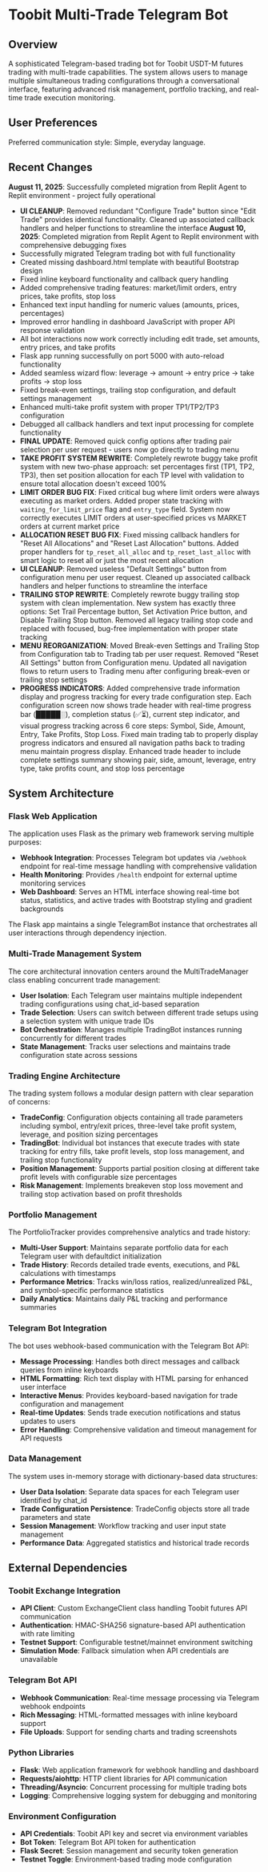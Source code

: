 # Toobit Multi-Trade Telegram Bot

## Overview

A sophisticated Telegram-based trading bot for Toobit USDT-M futures trading with multi-trade capabilities. The system allows users to manage multiple simultaneous trading configurations through a conversational interface, featuring advanced risk management, portfolio tracking, and real-time trade execution monitoring.

## User Preferences

Preferred communication style: Simple, everyday language.

## Recent Changes

**August 11, 2025**: Successfully completed migration from Replit Agent to Replit environment - project fully operational
- **UI CLEANUP**: Removed redundant "Configure Trade" button since "Edit Trade" provides identical functionality. Cleaned up associated callback handlers and helper functions to streamline the interface
**August 10, 2025**: Completed migration from Replit Agent to Replit environment with comprehensive debugging fixes
- Successfully migrated Telegram trading bot with full functionality
- Created missing dashboard.html template with beautiful Bootstrap design
- Fixed inline keyboard functionality and callback query handling
- Added comprehensive trading features: market/limit orders, entry prices, take profits, stop loss
- Enhanced text input handling for numeric values (amounts, prices, percentages)
- Improved error handling in dashboard JavaScript with proper API response validation
- All bot interactions now work correctly including edit trade, set amounts, entry prices, and take profits
- Flask app running successfully on port 5000 with auto-reload functionality
- Added seamless wizard flow: leverage → amount → entry price → take profits → stop loss
- Fixed break-even settings, trailing stop configuration, and default settings management
- Enhanced multi-take profit system with proper TP1/TP2/TP3 configuration
- Debugged all callback handlers and text input processing for complete functionality
- **FINAL UPDATE**: Removed quick config options after trading pair selection per user request - users now go directly to trading menu
- **TAKE PROFIT SYSTEM REWRITE**: Completely rewrote buggy take profit system with new two-phase approach: set percentages first (TP1, TP2, TP3), then set position allocation for each TP level with validation to ensure total allocation doesn't exceed 100%
- **LIMIT ORDER BUG FIX**: Fixed critical bug where limit orders were always executing as market orders. Added proper state tracking with `waiting_for_limit_price` flag and `entry_type` field. System now correctly executes LIMIT orders at user-specified prices vs MARKET orders at current market price
- **ALLOCATION RESET BUG FIX**: Fixed missing callback handlers for "Reset All Allocations" and "Reset Last Allocation" buttons. Added proper handlers for `tp_reset_all_alloc` and `tp_reset_last_alloc` with smart logic to reset all or just the most recent allocation
- **UI CLEANUP**: Removed useless "Default Settings" button from configuration menu per user request. Cleaned up associated callback handlers and helper functions to streamline the interface
- **TRAILING STOP REWRITE**: Completely rewrote buggy trailing stop system with clean implementation. New system has exactly three options: Set Trail Percentage button, Set Activation Price button, and Disable Trailing Stop button. Removed all legacy trailing stop code and replaced with focused, bug-free implementation with proper state tracking
- **MENU REORGANIZATION**: Moved Break-even Settings and Trailing Stop from Configuration tab to Trading tab per user request. Removed "Reset All Settings" button from Configuration menu. Updated all navigation flows to return users to Trading menu after configuring break-even or trailing stop settings
- **PROGRESS INDICATORS**: Added comprehensive trade information display and progress tracking for every trade configuration step. Each configuration screen now shows trade header with real-time progress bar (█████░), completion status (✅⏳), current step indicator, and visual progress tracking across 6 core steps: Symbol, Side, Amount, Entry, Take Profits, Stop Loss. Fixed main trading tab to properly display progress indicators and ensured all navigation paths back to trading menu maintain progress display. Enhanced trade header to include complete settings summary showing pair, side, amount, leverage, entry type, take profits count, and stop loss percentage

## System Architecture

### Flask Web Application
The application uses Flask as the primary web framework serving multiple purposes:
- **Webhook Integration**: Processes Telegram bot updates via `/webhook` endpoint for real-time message handling with comprehensive validation
- **Health Monitoring**: Provides `/health` endpoint for external uptime monitoring services  
- **Web Dashboard**: Serves an HTML interface showing real-time bot status, statistics, and active trades with Bootstrap styling and gradient backgrounds

The Flask app maintains a single TelegramBot instance that orchestrates all user interactions through dependency injection.

### Multi-Trade Management System
The core architectural innovation centers around the MultiTradeManager class enabling concurrent trade management:
- **User Isolation**: Each Telegram user maintains multiple independent trading configurations using chat_id-based separation
- **Trade Selection**: Users can switch between different trade setups using a selection system with unique trade IDs
- **Bot Orchestration**: Manages multiple TradingBot instances running concurrently for different trades
- **State Management**: Tracks user selections and maintains trade configuration state across sessions

### Trading Engine Architecture
The trading system follows a modular design pattern with clear separation of concerns:
- **TradeConfig**: Configuration objects containing all trade parameters including symbol, entry/exit prices, three-level take profit system, leverage, and position sizing percentages
- **TradingBot**: Individual bot instances that execute trades with state tracking for entry fills, take profit levels, stop loss management, and trailing stop functionality
- **Position Management**: Supports partial position closing at different take profit levels with configurable size percentages
- **Risk Management**: Implements breakeven stop loss movement and trailing stop activation based on profit thresholds

### Portfolio Management
The PortfolioTracker provides comprehensive analytics and trade history:
- **Multi-User Support**: Maintains separate portfolio data for each Telegram user with defaultdict initialization
- **Trade History**: Records detailed trade events, executions, and P&L calculations with timestamps
- **Performance Metrics**: Tracks win/loss ratios, realized/unrealized P&L, and symbol-specific performance statistics
- **Daily Analytics**: Maintains daily P&L tracking and performance summaries

### Telegram Bot Integration
The bot uses webhook-based communication with the Telegram Bot API:
- **Message Processing**: Handles both direct messages and callback queries from inline keyboards
- **HTML Formatting**: Rich text display with HTML parsing for enhanced user interface
- **Interactive Menus**: Provides keyboard-based navigation for trade configuration and management
- **Real-time Updates**: Sends trade execution notifications and status updates to users
- **Error Handling**: Comprehensive validation and timeout management for API requests

### Data Management
The system uses in-memory storage with dictionary-based data structures:
- **User Data Isolation**: Separate data spaces for each Telegram user identified by chat_id
- **Trade Configuration Persistence**: TradeConfig objects store all trade parameters and state
- **Session Management**: Workflow tracking and user input state management
- **Performance Data**: Aggregated statistics and historical trade records

## External Dependencies

### Toobit Exchange Integration
- **API Client**: Custom ExchangeClient class handling Toobit futures API communication
- **Authentication**: HMAC-SHA256 signature-based API authentication with rate limiting
- **Testnet Support**: Configurable testnet/mainnet environment switching
- **Simulation Mode**: Fallback simulation when API credentials are unavailable

### Telegram Bot API
- **Webhook Communication**: Real-time message processing via Telegram webhook endpoints
- **Rich Messaging**: HTML-formatted messages with inline keyboard support
- **File Uploads**: Support for sending charts and trading screenshots

### Python Libraries
- **Flask**: Web application framework for webhook handling and dashboard
- **Requests/aiohttp**: HTTP client libraries for API communication
- **Threading/Asyncio**: Concurrent processing for multiple trading bots
- **Logging**: Comprehensive logging system for debugging and monitoring

### Environment Configuration
- **API Credentials**: Toobit API key and secret via environment variables
- **Bot Token**: Telegram Bot API token for authentication
- **Flask Secret**: Session management and security token generation
- **Testnet Toggle**: Environment-based trading mode configuration